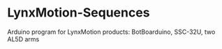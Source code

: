 # LynxMotion-Sequences
Arduino program for LynxMotion products: BotBoarduino, SSC-32U, two AL5D arms
